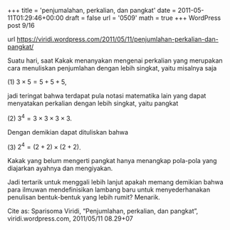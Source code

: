 +++
title = 'penjumalahan, perkalian, dan pangkat'
date = 2011-05-11T01:29:46+00:00
draft = false
url = '0509'
math = true
+++
WordPress post 9/16 <!--more-->

url https://viridi.wordpress.com/2011/05/11/penjumlahan-perkalian-dan-pangkat/

Suatu hari, saat Kakak menanyakan mengenai perkalian yang merupakan cara menuliskan penjumlahan dengan lebih singkat, yaitu misalnya saja

(1)  $3 \times 5 = 5 + 5 +5$,

jadi teringat bahwa terdapat pula notasi matematika lain yang dapat menyatakan perkalian dengan lebih singkat, yaitu pangkat

(2)  $3^4 = 3 \times 3 \times 3 \times 3$.

Dengan demikian dapat dituliskan bahwa

(3)  $2^4 = (2 + 2) \times (2 + 2)$.

Kakak yang belum mengerti pangkat hanya menangkap pola-pola yang diajarkan ayahnya dan mengiyakan.

Jadi tertarik untuk menggali lebih lanjut apakah memang demikian bahwa para ilmuwan mendefinisikan lambang baru untuk menyederhanakan penulisan bentuk-bentuk yang lebih rumit? Menarik.

Cite as: Sparisoma Viridi, “Penjumlahan, perkalian, dan pangkat”, viridi.wordpress.com, 2011/05/11 08.29+07
